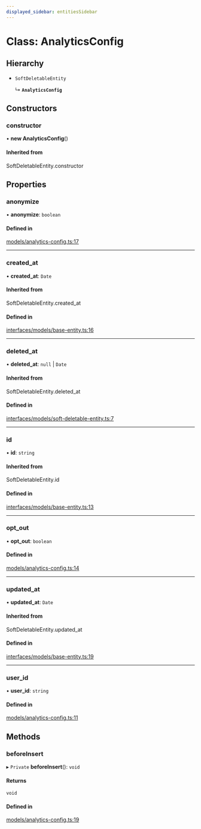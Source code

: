 ```yaml
---
displayed_sidebar: entitiesSidebar
---
```


# Class: AnalyticsConfig

## Hierarchy

- `SoftDeletableEntity`

  ↳ **`AnalyticsConfig`**

## Constructors

### constructor

• **new AnalyticsConfig**()

#### Inherited from

SoftDeletableEntity.constructor

## Properties

### anonymize

• **anonymize**: `boolean`

#### Defined in

[models/analytics-config.ts:17](https://github.com/chiubaca/medusa/blob/5abd48900/packages/medusa/src/models/analytics-config.ts#L17)

___

### created\_at

• **created\_at**: `Date`

#### Inherited from

SoftDeletableEntity.created\_at

#### Defined in

[interfaces/models/base-entity.ts:16](https://github.com/chiubaca/medusa/blob/5abd48900/packages/medusa/src/interfaces/models/base-entity.ts#L16)

___

### deleted\_at

• **deleted\_at**: ``null`` \| `Date`

#### Inherited from

SoftDeletableEntity.deleted\_at

#### Defined in

[interfaces/models/soft-deletable-entity.ts:7](https://github.com/chiubaca/medusa/blob/5abd48900/packages/medusa/src/interfaces/models/soft-deletable-entity.ts#L7)

___

### id

• **id**: `string`

#### Inherited from

SoftDeletableEntity.id

#### Defined in

[interfaces/models/base-entity.ts:13](https://github.com/chiubaca/medusa/blob/5abd48900/packages/medusa/src/interfaces/models/base-entity.ts#L13)

___

### opt\_out

• **opt\_out**: `boolean`

#### Defined in

[models/analytics-config.ts:14](https://github.com/chiubaca/medusa/blob/5abd48900/packages/medusa/src/models/analytics-config.ts#L14)

___

### updated\_at

• **updated\_at**: `Date`

#### Inherited from

SoftDeletableEntity.updated\_at

#### Defined in

[interfaces/models/base-entity.ts:19](https://github.com/chiubaca/medusa/blob/5abd48900/packages/medusa/src/interfaces/models/base-entity.ts#L19)

___

### user\_id

• **user\_id**: `string`

#### Defined in

[models/analytics-config.ts:11](https://github.com/chiubaca/medusa/blob/5abd48900/packages/medusa/src/models/analytics-config.ts#L11)

## Methods

### beforeInsert

▸ `Private` **beforeInsert**(): `void`

#### Returns

`void`

#### Defined in

[models/analytics-config.ts:19](https://github.com/chiubaca/medusa/blob/5abd48900/packages/medusa/src/models/analytics-config.ts#L19)
